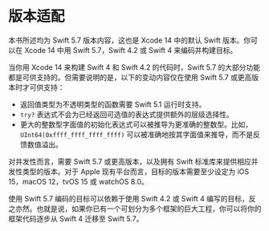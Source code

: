 # 版本适配

本书所述均为 Swift 5.7 版本内容，这也是 Xcode 14 中的默认 Swift 版本。你可以在 Xcode 14 中用 Swift 5.7，Swift 4.2 或 Swift 4 来编码并构建目标。

当你用 Xcode 14 来构建 Swift 4 和 Swift 4.2 的代码时，Swift 5.7 的大部分功能都是可供支持的。但需要说明的是，以下的变动内容仅在使用 Swift 5.7 或更高版本时才可供支持：

- 返回值类型为不透明类型的函数需要 Swift 5.1 运行时支持。
- `try?` 表达式不会为已经返回可选值的表达式提供额外的层级选择性。
- 更大的整数型字面值的初始化表达式可以被推导为更准确的整数型。比如， `UInt64(0xffff_ffff_ffff_ffff)` 可以被准确地按其字面值来推导，而不是反馈数值溢出。

对并发性而言，需要 Swift 5.7 或更高版本，以及拥有 Swift 标准库来提供相应并发性类型的版本。对于 Apple 现有平台而言，目标的版本需要至少设定为 iOS 15，macOS 12，tvOS 15 或 watchOS 8.0。

使用 Swift 5.7 编码的目标可以依赖于使用 Swift 4.2 或 Swift 4 编写的目标，反之亦然。也就是说，如果你已有一个可划分为多个框架的巨大工程，你可以将你的框架代码逐步从 Swift 4 迁移至 Swift 5.7。
